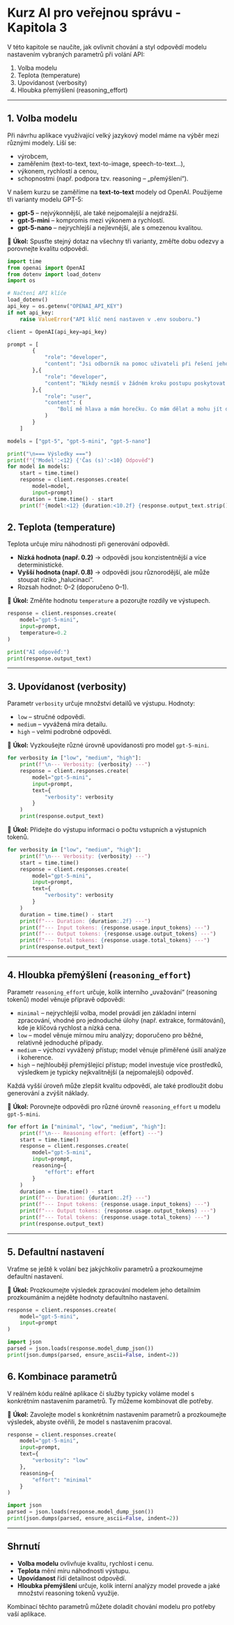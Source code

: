# Kurz AI pro veřejnou správu - Kapitola 3

V této kapitole se naučíte, jak ovlivnit chování a styl odpovědí modelu nastavením vybraných parametrů při volání API:

1. Volba modelu
2. Teplota (temperature)
3. Upovídanost (verbosity)
4. Hloubka přemýšlení (reasoning\_effort)

---

## 1. Volba modelu

Při návrhu aplikace využívající velký jazykový model máme na výběr mezi různými modely. Liší se:

- výrobcem,
- zaměřením (text-to-text, text-to-image, speech-to-text…),
- výkonem, rychlostí a cenou,
- schopnostmi (např. podpora tzv. reasoning – „přemýšlení“).

V našem kurzu se zaměříme na **text-to-text** modely od OpenAI. Použijeme tři varianty modelu GPT-5:

- **gpt-5** – nejvýkonnější, ale také nejpomalejší a nejdražší.
- **gpt-5-mini** – kompromis mezi výkonem a rychlostí.
- **gpt-5-nano** – nejrychlejší a nejlevnější, ale s omezenou kvalitou.

📝 **Úkol:** Spusťte stejný dotaz na všechny tři varianty, změřte dobu odezvy a porovnejte kvalitu odpovědí.

```python
import time
from openai import OpenAI
from dotenv import load_dotenv
import os

# Načtení API klíče
load_dotenv()
api_key = os.getenv("OPENAI_API_KEY")
if not api_key:
    raise ValueError("API klíč není nastaven v .env souboru.")

client = OpenAI(api_key=api_key)

prompt = [
        {
            "role": "developer",
            "content": "Jsi odborník na pomoc uživateli při řešení jeho životní situace v občanském životě. Vždy poradíš, jak danou životní situaci vyřešit z úředního hlediska poskytnutím konkrétního úředního postupu v podobě číslovaných kroků. Poskytuj krátké a srozumitelné vysvětlení každého kroku. Používej jednoduchou češtinu."
        },{
            "role": "developer",
            "content": "Nikdy nesmíš v žádném kroku postupu poskytovat radu v oboru, kterého se dotaz uživatele týká (např. lékařské rady, stavební rady, atd.). Pouze můžeš uživateli doporučit, aby odborníka navštívil. Toto doporučení ale nesmíš podmiňovat žádnými časovými, situačními či jinými podmínkami."
        },{
            "role": "user",
            "content": (
                "Bolí mě hlava a mám horečku. Co mám dělat a mohu jít do práce?"
            )
        }
    ]

models = ["gpt-5", "gpt-5-mini", "gpt-5-nano"]

print("\n=== Výsledky ===")
print(f"{'Model':<12} {'Čas (s)':<10} Odpověď")
for model in models:
    start = time.time()
    response = client.responses.create(
        model=model,
        input=prompt)
    duration = time.time() - start
    print(f"{model:<12} {duration:<10.2f} {response.output_text.strip()}")
```


## 2. Teplota (temperature)

Teplota určuje míru náhodnosti při generování odpovědi.

- **Nízká hodnota (např. 0.2)** → odpovědi jsou konzistentnější a více deterministické.
- **Vyšší hodnota (např. 0.8)** → odpovědi jsou různorodější, ale může stoupat riziko „halucinací“.
- Rozsah hodnot: 0–2 (doporučeno 0–1).

📝 **Úkol:** Změňte hodnotu `temperature` a pozorujte rozdíly ve výstupech.

```python
response = client.responses.create(
    model="gpt-5-mini",
    input=prompt,
    temperature=0.2
)

print("AI odpověď:")
print(response.output_text)
```

---

## 3. Upovídanost (verbosity)

Parametr `verbosity` určuje množství detailů ve výstupu. Hodnoty:

- `low` – stručné odpovědi.
- `medium` – vyvážená míra detailu.
- `high` – velmi podrobné odpovědi.

📝 **Úkol:** Vyzkoušejte různé úrovně upovídanosti pro model `gpt-5-mini`.

```python
for verbosity in ["low", "medium", "high"]:
    print(f"\n--- Verbosity: {verbosity} ---")
    response = client.responses.create(
        model="gpt-5-mini",
        input=prompt,
        text={
            "verbosity": verbosity
        }
    )
    print(response.output_text)
```

📝 **Úkol:** Přidejte do výstupu informaci o počtu vstupních a výstupních tokenů.

```python
for verbosity in ["low", "medium", "high"]:
    print(f"\n--- Verbosity: {verbosity} ---")
    start = time.time()
    response = client.responses.create(
        model="gpt-5-mini",
        input=prompt,
        text={
            "verbosity": verbosity
        }
    )
    duration = time.time() - start
    print(f"--- Duration: {duration:.2f} ---")
    print(f"--- Input tokens: {response.usage.input_tokens} ---")
    print(f"--- Output tokens: {response.usage.output_tokens} ---")
    print(f"--- Total tokens: {response.usage.total_tokens} ---")
    print(response.output_text)
```

---

## 4. Hloubka přemýšlení (`reasoning_effort`)

Parametr `reasoning_effort` určuje, kolik interního „uvažování“ (reasoning tokenů) model věnuje přípravě odpovědi:

- `minimal` – nejrychlejší volba, model provádí jen základní interní zpracování, vhodné pro jednoduché úlohy (např. extrakce, formátování), kde je klíčová rychlost a nízká cena.
- `low` – model věnuje mírnou míru analýzy; doporučeno pro běžné, relativně jednoduché případy.
- `medium` – výchozí vyvážený přístup; model věnuje přiměřené úsilí analýze i koherence.
- `high` – nejhlouběji přemýšlející přístup; model investuje více prostředků, výsledkem je typicky nejkvalitnější (a nejpomalejší) odpověď.

Každá vyšší úroveň může zlepšit kvalitu odpovědí, ale také prodloužit dobu generování a zvýšit náklady.

📝 **Úkol:** Porovnejte odpovědi pro různé úrovně `reasoning_effort` u modelu `gpt-5-mini`.

```python
for effort in ["minimal", "low", "medium", "high"]:
    print(f"\n--- Reasoning effort: {effort} ---")
    start = time.time()
    response = client.responses.create(
        model="gpt-5-mini",
        input=prompt,
        reasoning={
            "effort": effort
        }
    )
    duration = time.time() - start
    print(f"--- Duration: {duration:.2f} ---")
    print(f"--- Input tokens: {response.usage.input_tokens} ---")
    print(f"--- Output tokens: {response.usage.output_tokens} ---")
    print(f"--- Total tokens: {response.usage.total_tokens} ---")
    print(response.output_text)
```

---

## 5. Defaultní nastavení

Vraťme se ještě k volání bez jakýchkoliv parametrů a prozkoumejme defaultní nastavení.

📝 **Úkol:** Prozkoumejte výsledek zpracování modelem jeho detailním prozkoumáním a nejděte hodnoty defaultního nastavení.

```python
response = client.responses.create(
    model="gpt-5-mini",
    input=prompt
)

import json
parsed = json.loads(response.model_dump_json())
print(json.dumps(parsed, ensure_ascii=False, indent=2))
```

## 6. Kombinace parametrů

V reálném kódu reálné aplikace či služby typicky voláme model s konkrétním nastavením parametrů.
Ty můžeme kombinovat dle potřeby.

📝 **Úkol:** Zavolejte model s konkrétním nastavením parametrů a prozkoumejte výsledek, abyste ověřili, že model s nastavením pracoval.

```python
response = client.responses.create(
    model="gpt-5-mini",
    input=prompt,
    text={
        "verbosity": "low"
    },
    reasoning={
        "effort": "minimal"
    }
)

import json
parsed = json.loads(response.model_dump_json())
print(json.dumps(parsed, ensure_ascii=False, indent=2))
```

---

## Shrnutí

- **Volba modelu** ovlivňuje kvalitu, rychlost i cenu.
- **Teplota** mění míru náhodnosti výstupu.
- **Upovídanost** řídí detailnost odpovědí.
- **Hloubka přemýšlení** určuje, kolik interní analýzy model provede a jaké množství reasoning tokenů využije.

Kombinací těchto parametrů můžete doladit chování modelu pro potřeby vaší aplikace.